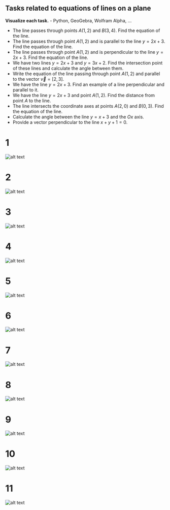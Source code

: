 ## Tasks related to equations of lines on a plane

**Visualize each task.** - Python, GeoGebra, Wolfram Alpha, ...

* The line passes through points $A(1, 2)$ and $B(3, 4)$. Find the equation of the line.
* The line passes through point $A(1, 2)$ and is parallel to the line $y = 2x + 3$. Find the equation of the line.
* The line passes through point $A(1, 2)$ and is perpendicular to the line $y = 2x + 3$. Find the equation of the line.
* We have two lines $y = 2x + 3$ and $y = 3x + 2$. Find the intersection point of these lines and calculate the angle between them.
* Write the equation of the line passing through point $A(1, 2)$ and parallel to the vector $\vec{v} = [2, 3]$.
* We have the line $y = 2x + 3$. Find an example of a line perpendicular and parallel to it.
* We have the line $y = 2x + 3$ and point $A(1, 2)$. Find the distance from point $A$ to the line.
* The line intersects the coordinate axes at points $A(2, 0)$ and $B(0, 3)$. Find the equation of the line.
* Calculate the angle between the line $y = x + 3$ and the $Ox$ axis.
* Provide a vector perpendicular to the line $x + y + 1 = 0$.
# 1
![alt text](Adsız.png)
# 2
![alt text](ss2.png)
# 3
![alt text]({4FD72E6D-5821-4EA9-908C-5A7DFBEA6050}.png)
# 4
![alt text]({6BBFAACA-065C-4867-87CC-D4A3E2052228}.png)
# 5
![alt text]({91AA5110-A791-4E04-BB3F-CB3645BD5F75}.png)
# 6
![alt text]({1E1C7B18-7CB4-4F0A-B8F9-360EDCE49BC7}.png)
# 7
![alt text]({D938FB84-A79B-4874-93AB-37F346BE4313}.png)
# 8
![alt text]({D72766CE-AEEB-4AC8-9182-584FA4D79CB7}.png)
# 9
![alt text]({926D4EFA-E8FD-4FEF-B65C-9F67327DF14B}.png)
# 10
![alt text]({C857D010-22F1-4ABE-A748-FC475F940B2E}.png)
# 11
![alt text]({2A77F727-A815-4876-811F-4125B8E9A84D}.png)